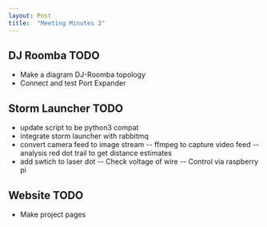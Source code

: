```yaml
---
layout: Post
title:  "Meeting Minutes 3"
---
```


## DJ Roomba TODO ##
- Make a diagram DJ-Roomba topology
- Connect and test Port Expander

## Storm Launcher TODO ##
- update script to be python3 compat
- integrate storm launcher with rabbitmq
- convert camera feed to image stream
-- ffmpeg to capture video feed
-- analysis red dot trail to get distance estimates
- add swtich to laser dot
-- Check voltage of wire
-- Control via raspberry pi

## Website TODO ##
- Make project pages
